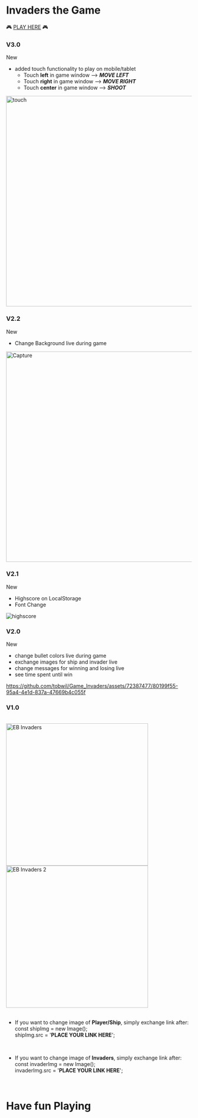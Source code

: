 # Invaders the Game 
🎮 [PLAY HERE](https://tobwil.github.io/Game_Invaders/EB_Invaders.html) 🎮
### V3.0
New
* added touch functionality to play on mobile/tablet
  * Touch **left** in game window --> **_MOVE LEFT_**
  * Touch **right** in game window --> **_MOVE RIGHT_**
  * Touch **center** in game window --> **_SHOOT_**

<img width="570" alt="touch" src="https://github.com/tobwil/Game_Invaders/assets/72387477/c303b453-3472-48cc-aecd-05d842319915">

### V2.2
New
* Change Background live during game

<img width="570" alt="Capture" src="https://github.com/tobwil/Game_Invaders/assets/72387477/20f975fb-0319-4edd-9ea8-05cdcca36a9a">

### V2.1
New
* Highscore on LocalStorage
* Font Change
  
![highscore](https://github.com/tobwil/Game_Invaders/assets/72387477/ce6d5879-5da7-479f-a6f4-c91993df66ce)

### V2.0
New
* change bullet colors live during game
* exchange images for ship and invader live
* change messages for winning and losing live
* see time spent until win
  
https://github.com/tobwil/Game_Invaders/assets/72387477/80199f55-95a4-4e1d-837a-47669b4c055f


### V1.0
<br>
<img width="385" alt="EB Invaders" src="https://github.com/tobwil/Game_Invaders/assets/72387477/9192b8a7-9c1f-44d7-9764-458bebb71f0b"> 
<img width="385" alt="EB Invaders 2" src="https://github.com/tobwil/Game_Invaders/assets/72387477/7c9115c7-1bed-4737-aa1e-9d0da0f2384e">

<br> 
<br>

* If you want to change image of **Player/Ship**, simply exchange link after: 
  <br>const shipImg = new Image();
  <br>shipImg.src = '**PLACE YOUR LINK HERE**';
<br>

* If you want to change image of **Invaders**, simply exchange link after: 
  <br>const invaderImg = new Image();
  <br>invaderImg.src = '**PLACE YOUR LINK HERE**';

  <br>

# Have fun Playing
